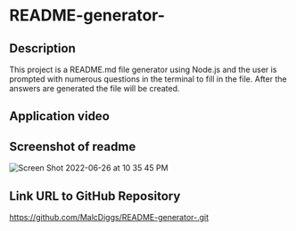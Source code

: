 # README-generator-
## Description 
This project is a README.md file generator using Node.js and the user is prompted with numerous questions in the terminal to fill in the file. After the answers are generated the file will be created. 

## Application video
[
](https://github.com/MalcDiggs/README-generator-#:~:text=5%20hours%20ago-,Node.mov,-Add%20files%20via)

## Screenshot of readme
![Screen Shot 2022-06-26 at 10 35 45 PM](https://user-images.githubusercontent.com/97936992/175851675-07f18d51-54bd-42c5-8a6e-8eea2238ef97.png)


## Link URL to GitHub Repository
https://github.com/MalcDiggs/README-generator-.git
